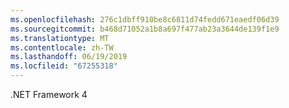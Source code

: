 ```yaml
---
ms.openlocfilehash: 276c1dbff910be8c6811d74fedd671eaedf06d39
ms.sourcegitcommit: b468d71052a1b8a697f477ab23a3644de139f1e9
ms.translationtype: MT
ms.contentlocale: zh-TW
ms.lasthandoff: 06/19/2019
ms.locfileid: "67255318"
---
```

.NET Framework 4